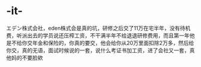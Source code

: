 # -it-
エデン株式会社，eden株式会是真的坑，研修之后交了11万在宅半年，没有待机费，听派出去的学员说还压榨工资，不干满半年不给退退研修费用，而且第一年他是不给你交年金和保险的，你真的要交，他会给你从20万里面扣除2万多，然后给你交，真的无语，面试时候说的一套，说什么考证书加工资，进了会社又一套，真他妈的不要脸欸
